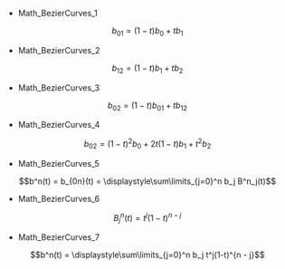 - Math_BezierCurves_1
```math
b_{01} = (1 - t)b_0 + tb_1
```

- Math_BezierCurves_2
```math
b_{12} = (1 - t)b_1 + tb_2
```

- Math_BezierCurves_3
```math
b_{02} = (1 - t)b_{01} + tb_{12}
```

- Math_BezierCurves_4
```math
b_{02} = (1 - t)^2b_0 + 2t(1 - t)b_1 + t^2b_2
```

- Math_BezierCurves_5
```math
b^n(t) = b_{0n}(t) = \displaystyle\sum\limits_{j=0}^n b_j B^n_j(t)
```

- Math_BezierCurves_6
```math
B^n_j(t) = t^j(1-t)^{n - j}
```

- Math_BezierCurves_7
```math
b^n(t) = \displaystyle\sum\limits_{j=0}^n b_j t^j(1-t)^{n - j}
```
